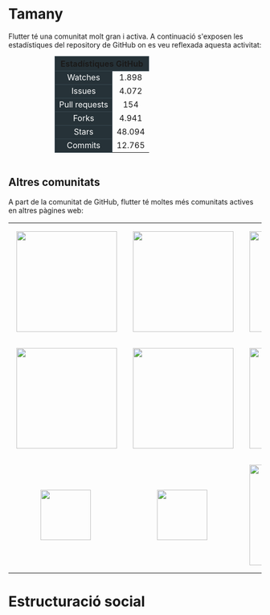 <!-- TITLE: Comunitat -->

# Tamany

Flutter té una comunitat molt gran i activa. A continuació s'exposen les estadístiques del repository de GitHub on es veu reflexada aquesta activitat:

<table style="text-align:center; margin:auto; width: 20em">
  <thead>
    <tr>
      <th style="background-color:#263238; border: 1px solid #37474f; " scope="col" colspan="2">Estadístiques GitHub</th>
    </tr>
  </thead>
  <tbody>
    <tr>
			<td style="background-color:#263238; border: 1px solid #37474f; color: white ">Watches</td>
			<td>1.898</td>
    </tr>
		<tr>
			<td style="background-color:#263238; border: 1px solid #37474f;color: white ">Issues</td>
			<td>4.072</td>
    </tr>
		<tr>
			<td style="background-color:#263238; border: 1px solid #37474f; color: white">Pull requests</td>
			<td>154</td>
    </tr>
		<tr>
			<td style="background-color:#263238; border: 1px solid #37474f;color: white ">Forks</td>
			<td>4.941</td>
    </tr>
			<tr>
			<td style="background-color:#263238; border: 1px solid #37474f; color: white">Stars</td>
			<td>48.094</td>
    </tr>
		<tr>
			<td style="background-color:#263238; border: 1px solid #37474f; color: white">Commits</td>
			<td>12.765</td>
    </tr>
  </tbody>
</table>
<br/>

## Altres comunitats

A part de la comunitat de GitHub, flutter té moltes més comunitats actives en altres pàgines web:

<table>
<tr>
	<td style="vertical-align: middle;padding: 1em"><a href="https://stackoverflow.com/tags/flutter"><img src="https://flutter.io/assets/community/logo-stack-overflow-2478bff269c97f370590ab51220d8ee04b325d14f3fd2da2a79a1c8f19b83499.png" width="200"></a></td>
	<td style="vertical-align: middle;padding: 1em"><a href="https://gitter.im/flutter/flutter"><img src="https://flutter.io/assets/community/logo-gitter-a4f9a10839d78ee879f2bcb6be04acafed5d5f726431319bb4cef8e8b7ba11d2.svg" width="200"></a></td>
	<td style="vertical-align: middle;padding: 1em"><a href="https://groups.google.com/forum/#!forum/flutter-dev"><img src="https://flutter.io/assets/community/logo-google-51acbca5827a0691fe5830bbe7f661eabd160e7865de29b27856d434a833718b.png" width="200"></a></td>
<tr>
<tr>
	<td style="vertical-align: middle;padding: 1em"><a href="https://twitter.com/flutterio"><img src="https://flutter.io/assets/community/logo-youtube-9a886a3e76844b5a6373737d55a539b730dd2c6a9d763b7a35b9fd635f7415e6.png" width="200"></a></td>
	<td style="vertical-align: middle;padding: 1em"><a href="https://medium.com/flutter-io"><img src="https://flutter.io/assets/community/logo-medium-853b5b49567cba849ea23ccface8a226584172ed6707de3920a5a73129b0f8bf.png" width="200"></a></td>
	<td style="vertical-align: middle;padding: 1em"><a href="https://flutterstudygroup.slack.com/"><img src="https://flutter.io/assets/community/logo-slack-132741792438d6f072f6b828febdf4984441753d2b66f3de8d19f6730d8e8f43.png" width="200"></a></td>
<tr>
<tr>
	<td style="vertical-align: middle;padding: 1em; padding-left: 4em"><a href="https://www.youtube.com/playlist?list=PLOU2XLYxmsIJ7dsVN4iRuA7BT8XHzGtCr"><img src="https://flutter.io/assets/community/logo-twitter-02bc8cf888815bfefa4345008aaeb18bfe2e9205a56b09d34d04f132b57c133d.png" width="100"></a></td>
	<td style="vertical-align: middle;padding: 1em; padding-left: 4em"><a href="https://www.reddit.com/r/FlutterDev/"><img src="https://flutter.io/assets/community/logo-reddit-dd08d8bfd6972121324685e712445978118d1ce9221c53ab8c51a7dc4d455673.png" width="100"></a></td>
	<td style="vertical-align: middle;padding: 1em"><a href="https://discord.gg/N7Yshp4"><img src="https://flutter.io/assets/community/logo-discord-43c1f18f64fd0b7926ff6253d22db75534869997df6d063d43fff771f21cb9c8.png" width="200"></a></td>
<tr>
</table>

# Estructuració social
